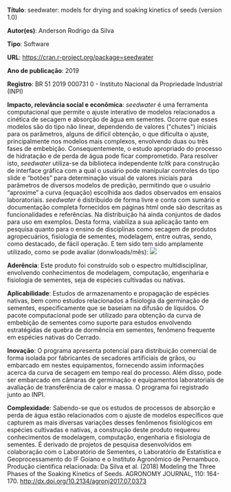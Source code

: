 **Título**: seedwater: models for drying and soaking kinetics of seeds (version 1.0)

**Autor(es)**: Anderson Rodrigo da Silva

**Tipo**: Software

**URL**: <https://cran.r-project.org/package=seedwater>

**Ano de publicação**: 2019

**Registro**: BR 51 2019 000731 0 - Instituto Nacional da Propriedade Industrial (INPI)

**Impacto, relevância social e econômica**: _seedwater_ é uma ferramenta computacional que permite o ajuste interativo de modelos relacionados a cinética de secagem e absorção de água em sementes. Ocorre que esses modelos são do tipo não linear, dependendo de valores ("chutes") iniciais para os parâmetros, alguns de difícil obtenção, o que dificulta o ajuste, principalmente nos modelos mais complexos, envolvendo duas ou três fases de embebição. Consequentemente, o estudo apropriado do processo de hidratação e de perda de água pode ficar comprometido. Para resolver isto, _seedwater_ utiliza-se da biblioteca independente _tcltk_ para construção de interface gráfica com a qual o usuário pode manipular controles do tipo slide e “botões” para determinação visual de valores iniciais para parâmetros de diversos modelos de predição, permitindo que o usuário “aproxime” a curva (equação) escolhida aos dados observados em ensaios laboratoriais. _seedwater_ é distribuido de forma livre e conta com sumário e documentação completa fornecidos em páginas html onde são descritas as funcionalidades e referências. Na distribuição há ainda conjuntos de dados para uso em exemplos. Desta forma, viabiliza a sua aplicação tanto em pesquisa quanto para o ensino de disciplinas como secagem de produtos agropecuários, fisiologia de sementes, modelagem, entre outras, sendo, como destacado, de fácil operação. E tem sido tem sido amplamente utilizado, como se pode avaliar (donwloads/mês): ![](https://cranlogs.r-pkg.org/badges/seedwater)

**Aderência**: Este produto foi construído sob o espectro multidisciplinar, envolvendo conhecimentos de modelagem, computação, engenharia e fisiologia de sementes, seja de espécies cultivadas ou nativas.

**Aplicabilidade**: Estudos de armazenamento e propagação de espécies nativas, bem como estudos relacionados a fisiologia da germinação de sementes, especificamente que se baseiam na difusão de líquidos. O pacote computacional pode ser utilizado para obtenção da curva de embebição de sementes como suporte para estudos envolvendo estratégidas de quebra de dormência em sementes, fenômeno frequente em espécies nativas do Cerrado.

**Inovação**: O programa apresenta potencial para distribuição comercial de forma isolada por fabricantes de secadores artificiais de grãos, ou embarcado em nestes equipamentos, fornecendo assim informações acerca da curva de secagem em tempo real do processo. Além disso, pode ser embarcado em câmaras de germinação e equipamentos laboratoriais de avaliação de transferência de calor e massa. O programa foi registrado junto ao INPI.

**Complexidade**: Sabendo-se que os estudos de processos de absorção e perda de água estão relacionados com o ajuste de modelos específicos que capturem as mais diversas variações desses fenômenos fisiológicos em espécies cultivadas e nativas, a construção deste produto requereu conhecimentos de modelagem, computação, engenharia e fisiologia de sementes. É derivado de projetos de pesquisa desenvolvidos em colaboração com o Laboratório de Sementes, o Laboratório de Estatística e Geoprocessamento do IF Goiano e o Instituto Agronômico de Pernambuco. Produção científica relacionada: Da Silva et al. (2018) Modeling the Three Phases of the Soaking Kinetics of Seeds. AGRONOMY JOURNAL, 110: 164-170. <http://dx.doi.org/10.2134/agronj2017.07.0373>
